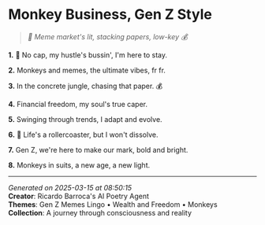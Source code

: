 # Monkey Business, Gen Z Style

> *🐒 Meme market's lit, stacking papers, low-key 💰*

**1.** 🐒 No cap, my hustle's bussin', I'm here to stay.


**2.** Monkeys and memes, the ultimate vibes, fr fr.


**3.** In the concrete jungle, chasing that paper. 💰


**4.** Financial freedom, my soul's true caper.


**5.** Swinging through trends, I adapt and evolve.


**6.** 🎢 Life's a rollercoaster, but I won't dissolve.


**7.** Gen Z, we're here to make our mark, bold and bright.


**8.** Monkeys in suits, a new age, a new light.



---

*Generated on 2025-03-15 at 08:50:15*  
**Creator**: Ricardo Barroca's AI Poetry Agent  
**Themes**: Gen Z Memes Lingo • Wealth and Freedom • Monkeys  
**Collection**: A journey through consciousness and reality
